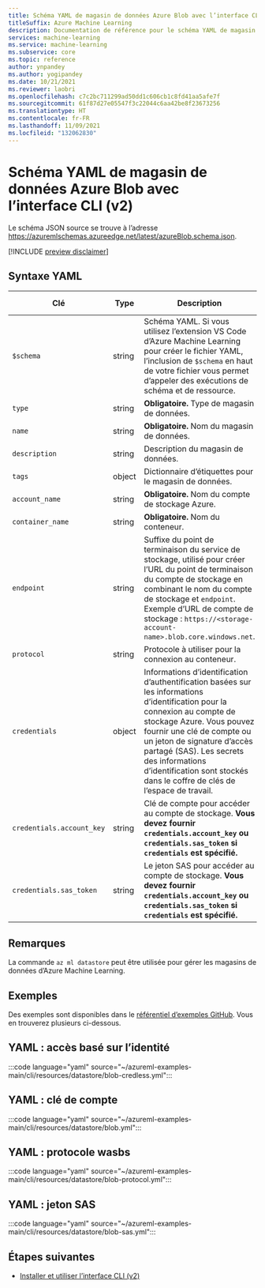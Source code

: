 ```yaml
---
title: Schéma YAML de magasin de données Azure Blob avec l’interface CLI (v2)
titleSuffix: Azure Machine Learning
description: Documentation de référence pour le schéma YAML de magasin de données Azure Blob avec l’interface CLI (v2).
services: machine-learning
ms.service: machine-learning
ms.subservice: core
ms.topic: reference
author: ynpandey
ms.author: yogipandey
ms.date: 10/21/2021
ms.reviewer: laobri
ms.openlocfilehash: c7c2bc711299ad50dd1c606cb1c8fd41aa5afe7f
ms.sourcegitcommit: 61f87d27e05547f3c22044c6aa42be8f23673256
ms.translationtype: HT
ms.contentlocale: fr-FR
ms.lasthandoff: 11/09/2021
ms.locfileid: "132062830"
---
```

# <a name="cli-v2-azure-blob-datastore-yaml-schema"></a>Schéma YAML de magasin de données Azure Blob avec l’interface CLI (v2)

Le schéma JSON source se trouve à l’adresse https://azuremlschemas.azureedge.net/latest/azureBlob.schema.json.

[!INCLUDE [preview disclaimer](../../includes/machine-learning-preview-generic-disclaimer.md)]

## <a name="yaml-syntax"></a>Syntaxe YAML

| Clé | Type | Description | Valeurs autorisées | Valeur par défaut |
| --- | ---- | ----------- | -------------- | ------- |
| `$schema` | string | Schéma YAML. Si vous utilisez l’extension VS Code d’Azure Machine Learning pour créer le fichier YAML, l’inclusion de `$schema` en haut de votre fichier vous permet d’appeler des exécutions de schéma et de ressource. | | |
| `type` | string | **Obligatoire.** Type de magasin de données. | `azure_blob` | |
| `name` | string | **Obligatoire.** Nom du magasin de données. | | |
| `description` | string | Description du magasin de données. | | |
| `tags` | object | Dictionnaire d’étiquettes pour le magasin de données. | | |
| `account_name` | string | **Obligatoire.** Nom du compte de stockage Azure. | | |
| `container_name` | string | **Obligatoire.** Nom du conteneur. | | |
| `endpoint` | string | Suffixe du point de terminaison du service de stockage, utilisé pour créer l’URL du point de terminaison du compte de stockage en combinant le nom du compte de stockage et `endpoint`. Exemple d’URL de compte de stockage : `https://<storage-account-name>.blob.core.windows.net`. | | `core.windows.net` |
| `protocol` | string | Protocole à utiliser pour la connexion au conteneur. | `https`, `wasbs` | `https` |
| `credentials` | object | Informations d’identification d’authentification basées sur les informations d’identification pour la connexion au compte de stockage Azure. Vous pouvez fournir une clé de compte ou un jeton de signature d’accès partagé (SAS). Les secrets des informations d’identification sont stockés dans le coffre de clés de l’espace de travail. | | |
| `credentials.account_key` | string | Clé de compte pour accéder au compte de stockage. **Vous devez fournir `credentials.account_key` ou `credentials.sas_token` si `credentials` est spécifié.** | | |
| `credentials.sas_token` | string | Le jeton SAS pour accéder au compte de stockage. **Vous devez fournir `credentials.account_key` ou `credentials.sas_token` si `credentials` est spécifié.** | | |

## <a name="remarks"></a>Remarques

La commande `az ml datastore` peut être utilisée pour gérer les magasins de données d’Azure Machine Learning.

## <a name="examples"></a>Exemples

Des exemples sont disponibles dans le [référentiel d’exemples GitHub](https://github.com/Azure/azureml-examples/tree/main/cli/resources/datastore). Vous en trouverez plusieurs ci-dessous.

## <a name="yaml-identity-based-access"></a>YAML : accès basé sur l’identité

:::code language="yaml" source="~/azureml-examples-main/cli/resources/datastore/blob-credless.yml":::

## <a name="yaml-account-key"></a>YAML : clé de compte

:::code language="yaml" source="~/azureml-examples-main/cli/resources/datastore/blob.yml":::

## <a name="yaml-wasbs-protocol"></a>YAML : protocole wasbs

:::code language="yaml" source="~/azureml-examples-main/cli/resources/datastore/blob-protocol.yml":::

## <a name="yaml-sas-token"></a>YAML : jeton SAS

:::code language="yaml" source="~/azureml-examples-main/cli/resources/datastore/blob-sas.yml":::

## <a name="next-steps"></a>Étapes suivantes

- [Installer et utiliser l’interface CLI (v2)](how-to-configure-cli.md)
